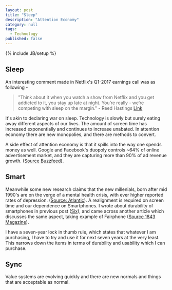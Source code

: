 ```yaml
---
layout: post
title: "Sleep"
description: "Attention Economy"
category: null
tags: 
  - Technology
published: false
---
```

 
{% include JB/setup %}
## Sleep

An interesting comment made in Netflix's Q1-2017 earnings call was as following -
>"Think about it when you watch a show from Netflix and you get addicted to it, you stay up late at night. You’re really - we’re competing with sleep on the margin." - Reed Hastings [Link](https://seekingalpha.com/article/4062901-netflixs-nflx-ceo-reed-hastings-q1-2017-results-earnings-call-transcript?page=7)

It's akin to declaring war on sleep. Technology is slowly but surely eating away different aspects of our lives. The amount of screen time has increased exponentially and continues to increase unabated. In attention economy there are new monopolies, and there are methods to convert.

A side effect of attention economy is that it spills into the way one spends money as well. Google and Facebook's duopoly controls ~64% of online advertisement market, and they are capturing more than 90% of ad revenue growth. ([Source Buzzfeed](https://www.buzzfeed.com/alexkantrowitz/the-campaign-against-facebook-and-googles-ad-duopoly-is)).

## Smart

Meanwhile some new research claims that the new millenials, born after mid 1990's are on the verge of a mental health crisis, with ever higher reported rates of depression. ([Source: Atlantic](https://www.theatlantic.com/magazine/archive/2017/09/has-the-smartphone-destroyed-a-generation/534198/)). A realignment is required on screen time and our dependence on Smartphones. I wrote about durability of smartphones in previous post ([Six](http://umangsaini.in/2017/07/six/)), and came across another article which discusses the same aspect, taking example of Fairphone ([Source 1843 Magazine](https://www.1843magazine.com/technology/down-with-the-upgrade)). 

I have a seven-year lock in thumb rule, which states that whatever I am purchasing, I have to try and use it for next seven years at the very least. This narrows down the items in terms of durability and usability which I can purchase.

## Sync

Value systems are evolving quickly and there are new normals and things that are acceptable as normal. 
